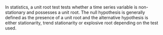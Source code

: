 In statistics, a unit root test tests whether a time series variable is non-stationary and possesses a unit root. The null hypothesis is generally defined as the presence of a unit root and the alternative hypothesis is either stationarity, trend stationarity or explosive root depending on the test used.
